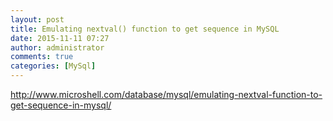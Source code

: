 ```yaml
---
layout: post
title: Emulating nextval() function to get sequence in MySQL
date: 2015-11-11 07:27
author: administrator
comments: true
categories: [MySql]
---
```

<a href="http://www.microshell.com/database/mysql/emulating-nextval-function-to-get-sequence-in-mysql/" target="_blank">http://www.microshell.com/database/mysql/emulating-nextval-function-to-get-sequence-in-mysql/</a>
